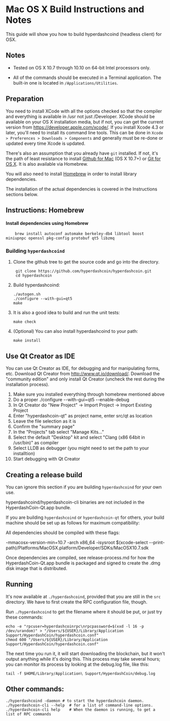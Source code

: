 Mac OS X Build Instructions and Notes
====================================
This guide will show you how to build hyperdashcoind (headless client) for OSX.

Notes
-----

* Tested on OS X 10.7 through 10.10 on 64-bit Intel processors only.

* All of the commands should be executed in a Terminal application. The
built-in one is located in `/Applications/Utilities`.

Preparation
-----------

You need to install XCode with all the options checked so that the compiler
and everything is available in /usr not just /Developer. XCode should be
available on your OS X installation media, but if not, you can get the
current version from https://developer.apple.com/xcode/. If you install
Xcode 4.3 or later, you'll need to install its command line tools. This can
be done in `Xcode > Preferences > Downloads > Components` and generally must
be re-done or updated every time Xcode is updated.

There's also an assumption that you already have `git` installed. If
not, it's the path of least resistance to install [Github for Mac](https://mac.github.com/)
(OS X 10.7+) or
[Git for OS X](https://code.google.com/p/git-osx-installer/). It is also
available via Homebrew.

You will also need to install [Homebrew](http://brew.sh) in order to install library
dependencies.

The installation of the actual dependencies is covered in the Instructions
sections below.

Instructions: Homebrew
----------------------

#### Install dependencies using Homebrew

        brew install autoconf automake berkeley-db4 libtool boost miniupnpc openssl pkg-config protobuf qt5 libzmq

### Building `hyperdashcoind`

1. Clone the github tree to get the source code and go into the directory.

        git clone https://github.com/hyperdashcoin/hyperdashcoin.git
        cd hyperdashcoin

2.  Build hyperdashcoind:

        ./autogen.sh
        ./configure --with-gui=qt5
        make

3.  It is also a good idea to build and run the unit tests:

        make check

4.  (Optional) You can also install hyperdashcoind to your path:

        make install

Use Qt Creator as IDE
------------------------
You can use Qt Creator as IDE, for debugging and for manipulating forms, etc.
Download Qt Creator from http://www.qt.io/download/. Download the "community edition" and only install Qt Creator (uncheck the rest during the installation process).

1. Make sure you installed everything through homebrew mentioned above
2. Do a proper ./configure --with-gui=qt5 --enable-debug
3. In Qt Creator do "New Project" -> Import Project -> Import Existing Project
4. Enter "hyperdashcoin-qt" as project name, enter src/qt as location
5. Leave the file selection as it is
6. Confirm the "summary page"
7. In the "Projects" tab select "Manage Kits..."
8. Select the default "Desktop" kit and select "Clang (x86 64bit in /usr/bin)" as compiler
9. Select LLDB as debugger (you might need to set the path to your installtion)
10. Start debugging with Qt Creator

Creating a release build
------------------------
You can ignore this section if you are building `hyperdashcoind` for your own use.

hyperdashcoind/hyperdashcoin-cli binaries are not included in the HyperdashCoin-Qt.app bundle.

If you are building `hyperdashcoind` or `hyperdashcoin-qt` for others, your build machine should be set up
as follows for maximum compatibility:

All dependencies should be compiled with these flags:

 -mmacosx-version-min=10.7
 -arch x86_64
 -isysroot $(xcode-select --print-path)/Platforms/MacOSX.platform/Developer/SDKs/MacOSX10.7.sdk

Once dependencies are compiled, see release-process.md for how the HyperdashCoin-Qt.app
bundle is packaged and signed to create the .dmg disk image that is distributed.

Running
-------

It's now available at `./hyperdashcoind`, provided that you are still in the `src`
directory. We have to first create the RPC configuration file, though.

Run `./hyperdashcoind` to get the filename where it should be put, or just try these
commands:

    echo -e "rpcuser=hyperdashcoinrpc\nrpcpassword=$(xxd -l 16 -p /dev/urandom)" > "/Users/${USER}/Library/Application Support/HyperdashCoin/hyperdashcoin.conf"
    chmod 600 "/Users/${USER}/Library/Application Support/HyperdashCoin/hyperdashcoin.conf"

The next time you run it, it will start downloading the blockchain, but it won't
output anything while it's doing this. This process may take several hours;
you can monitor its process by looking at the debug.log file, like this:

    tail -f $HOME/Library/Application\ Support/HyperdashCoin/debug.log

Other commands:
-------

    ./hyperdashcoind -daemon # to start the hyperdashcoin daemon.
    ./hyperdashcoin-cli --help  # for a list of command-line options.
    ./hyperdashcoin-cli help    # When the daemon is running, to get a list of RPC commands
